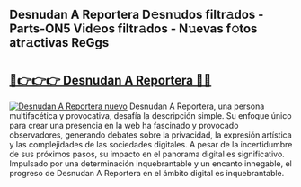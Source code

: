 ## Desnudan A Reportera D𝚎sn𝚞dos filtr𝚊dos - Parts-ON5 Vid𝚎os filtr𝚊dos - N𝚞evas f𝚘tos atr𝚊ctivas ReGgs

# <h2><a href="http://mbcxha.tromn.icu/?c=Desnudan+A+Reportera">🔗👉👉👉 Desnudan A Reportera 🔗🔗</a></h2>

[![Desnudan A Reportera nuevo](https://i.imgur.com/pEAQMta.gif)](http://mbcxha.tromn.icu/?c=Desnudan+A+Reportera)
Desnudan A Reportera, una persona multifacética y provocativa, desafía la descripción simple. Su enfoque único para crear una presencia en la web ha fascinado y provocado observadores, generando debates sobre la privacidad, la expresión artística y las complejidades de las sociedades digitales. A pesar de la incertidumbre de sus próximos pasos, su impacto en el panorama digital es significativo. Impulsado por una determinación inquebrantable y un encanto innegable, el progreso de Desnudan A Reportera en el ámbito digital es inquebrantable.
